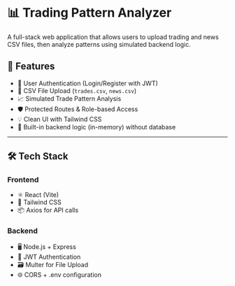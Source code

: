 # 📊 Trading Pattern Analyzer

A full-stack web application that allows users to upload trading and news CSV files, then analyze patterns using simulated backend logic.

## 🚀 Features

- 🔐 User Authentication (Login/Register with JWT)
- 📂 CSV File Upload (`trades.csv`, `news.csv`)
- 📈 Simulated Trade Pattern Analysis
- 🛡 Protected Routes & Role-based Access
- 💡 Clean UI with Tailwind CSS
- 🧪 Built-in backend logic (in-memory) without database

---

## 🛠 Tech Stack

### Frontend
- ⚛️ React (Vite)
- 🎨 Tailwind CSS
- 📦 Axios for API calls

### Backend
- 🖥 Node.js + Express
- 🔐 JWT Authentication
- 🗃 Multer for File Upload
- 🌐 CORS + .env configuration


